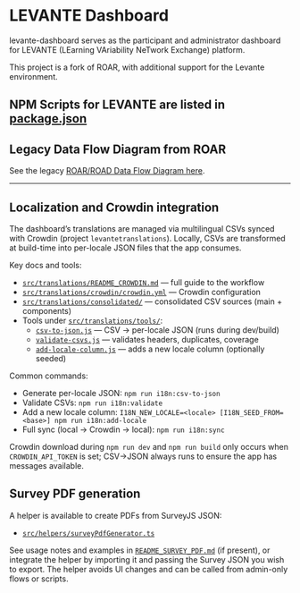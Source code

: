 # LEVANTE Dashboard

levante-dashboard serves as the participant and administrator dashboard for LEVANTE (LEarning VAriability NeTwork Exchange) platform.

This project is a fork of ROAR, with additional support for the Levante environment.

## NPM Scripts for LEVANTE are listed in [package.json](./package.json)

## Legacy Data Flow Diagram from ROAR

See the legacy [ROAR/ROAD Data Flow Diagram here](https://miro.com/app/board/uXjVNY-_qDA=/?share_link_id=967374624080).

---

## Localization and Crowdin integration

The dashboard’s translations are managed via multilingual CSVs synced with Crowdin (project `levantetranslations`). Locally, CSVs are transformed at build-time into per-locale JSON files that the app consumes.

Key docs and tools:
- [`src/translations/README_CROWDIN.md`](./src/translations/README_CROWDIN.md) — full guide to the workflow
- [`src/translations/crowdin/crowdin.yml`](./src/translations/crowdin/crowdin.yml) — Crowdin configuration
- [`src/translations/consolidated/`](./src/translations/consolidated/) — consolidated CSV sources (main + components)
- Tools under [`src/translations/tools/`](./src/translations/tools/):
  - [`csv-to-json.js`](./src/translations/tools/csv-to-json.js) — CSV → per-locale JSON (runs during dev/build)
  - [`validate-csvs.js`](./src/translations/tools/validate-csvs.js) — validates headers, duplicates, coverage
  - [`add-locale-column.js`](./src/translations/tools/add-locale-column.js) — adds a new locale column (optionally seeded)

Common commands:
- Generate per-locale JSON: `npm run i18n:csv-to-json`
- Validate CSVs: `npm run i18n:validate`
- Add a new locale column: `I18N_NEW_LOCALE=<locale> [I18N_SEED_FROM=<base>] npm run i18n:add-locale`
- Full sync (local → Crowdin → local): `npm run i18n:sync`

Crowdin download during `npm run dev` and `npm run build` only occurs when `CROWDIN_API_TOKEN` is set; CSV→JSON always runs to ensure the app has messages available.

## Survey PDF generation

A helper is available to create PDFs from SurveyJS JSON:
- [`src/helpers/surveyPdfGenerator.ts`](./src/helpers/surveyPdfGenerator.ts)

See usage notes and examples in [`README_SURVEY_PDF.md`](./README_SURVEY_PDF.md) (if present), or integrate the helper by importing it and passing the Survey JSON you wish to export. The helper avoids UI changes and can be called from admin-only flows or scripts.
